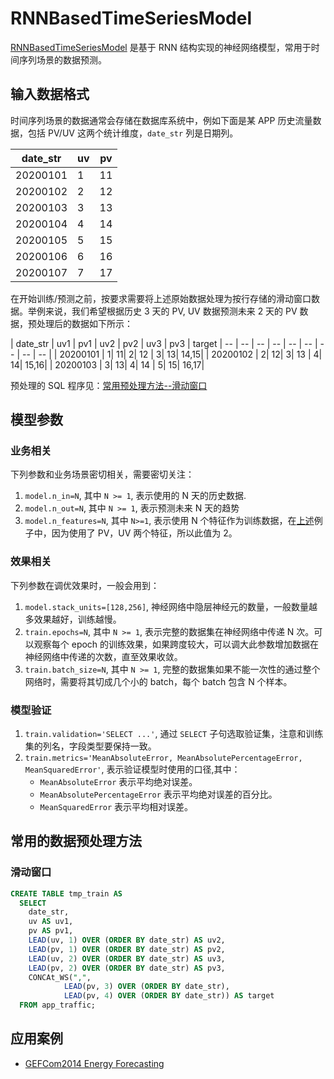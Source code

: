 # RNNBasedTimeSeriesModel

[RNNBasedTimeSeriesModel](https://github.com/sql-machine-learning/models/blob/develop/sqlflow_models/rnn_based_time_series.py) 是基于 RNN 结构实现的神经网络模型，常用于时间序列场景的数据预测。

## 输入数据格式

时间序列场景的数据通常会存储在数据库系统中，例如下面是某 APP 历史流量数据，包括 PV/UV 这两个统计维度，`date_str` 列是日期列。

|date_str| uv| pv|
| -- | -- | -- |
|20200101| 1| 11|
|20200102 | 2 | 12 |
|20200103 | 3 | 13 |
|20200104 | 4 | 14 |
|20200105 | 5 | 15 |
|20200106 | 6 | 16 |
|20200107 | 7 | 17 |

在开始训练/预测之前，按要求需要将上述原始数据处理为按行存储的滑动窗口数据。举例来说，我们希望根据历史 3 天的 PV, UV 数据预测未来 2 天的 PV 数据，预处理后的数据如下所示：

| date_str | uv1 | pv1 | uv2 | pv2 | uv3 | pv3 | target
| -- | -- | -- | -- | -- | -- | -- | -- | -- |
| 20200101 | 1| 11| 2| 12 | 3| 13| 14,15|
| 20200102 | 2| 12| 3| 13 | 4| 14| 15,16|
| 20200103 | 3| 13| 4| 14 | 5| 15| 16,17|

预处理的 SQL 程序见：[常用预处理方法--滑动窗口](#滑动窗口)

## 模型参数

### 业务相关

下列参数和业务场景密切相关，需要密切关注：

1. `model.n_in=N`, 其中 `N >= 1`, 表示使用的 N 天的历史数据.
1. `model.n_out=N`, 其中 `N >= 1`, 表示预测未来 N 天的趋势
1. `model.n_features=N`, 其中 `N>=1`, 表示使用 N 个特征作为训练数据，在[上述](#输入数据格式)例子中，因为使用了 PV，UV 两个特征，所以此值为 2。

### 效果相关

下列参数在调优效果时，一般会用到：

1. `model.stack_units=[128,256]`, 神经网络中隐层神经元的数量，一般数量越多效果越好，训练越慢。
1. `train.epochs=N`, 其中 `N >= 1`, 表示完整的数据集在神经网络中传递 N 次。可以观察每个 epoch 的训练效果，如果跨度较大，可以调大此参数增加数据在神经网络中传递的次数，直至效果收敛。
1. `train.batch_size=N`, 其中 `N >= 1`, 完整的数据集如果不能一次性的通过整个网络时，需要将其切成几个小的 batch，每个 batch 包含 N 个样本。

### 模型验证

1. `train.validation='SELECT ...'`, 通过 `SELECT` 子句选取验证集，注意和训练集的列名，字段类型要保持一致。
1. `train.metrics='MeanAbsoluteError, MeanAbsolutePercentageError, MeanSquaredError'`, 表示验证模型时使用的口径,其中：
    - `MeanAbsoluteError` 表示平均绝对误差。
    - `MeanAbsolutePercentageError` 表示平均绝对误差的百分比。
    - `MeanSquaredError` 表示平均相对误差。

## 常用的数据预处理方法

### 滑动窗口

``` sql
CREATE TABLE tmp_train AS
  SELECT
    date_str,
    uv AS uv1,
    pv AS pv1,
    LEAD(uv, 1) OVER (ORDER BY date_str) AS uv2,
    LEAD(pv, 1) OVER (ORDER BY date_str) AS pv2,
    LEAD(uv, 2) OVER (ORDER BY date_str) AS uv3,
    LEAD(pv, 2) OVER (ORDER BY date_str) AS pv3,
    CONCAt_WS(",",
            LEAD(pv, 3) OVER (ORDER BY date_str),
            LEAD(pv, 4) OVER (ORDER BY date_str)) AS target
  FROM app_traffic;
```

## 应用案例

- [GEFCom2014 Energy Forecasting](/doc/tutorial/energe_lstmbasedtimeseries.md)